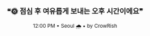 <div align="center">

<br>

<h3>❝🌞 점심 후 여유롭게 보내는 오후 시간이에요❞</h3>

<sub>12:00 PM • Seoul 🌧️ • by CrowRish</sub>

<br>

</div>